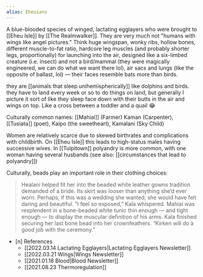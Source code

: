 ```yaml
---
alias: Eheuians
---
```


A blue-blooded species of winged, lactating egglayers who were brought to [[Eheu Isle]] by [[The Realmwalker]]. They are very much not "humans with wings like angel pictures."  Think huge wingspan, wonky ribs, hollow bones, different muscle-to-fat ratio, hardcore leg muscles (and probably shorter legs, proportionally) for launching into the air, designed like a six-limbed creature (i.e. insect) and not a bird/mammal (they were magically engineered, we can do what we want there lol), air sacs and lungs (like the opposite of ballast, lol) — their faces resemble bats more than birds. 

they are [[animals that sleep unihemispherically]] like dolphins and birds. they have to land every week or so to do things on land, but generally I picture it sort of like they sleep face down with their butts in the air and wings on top. Like a cross between a toddler and a quail 😂

Culturally common names: [[Mahiai]] (Farmer) Kaman (Carpenter), [[Tusiata]] (poet), Kaipo (the sweetheart), Kamalani (Sky Child) 

Women are relatively scarce due to skewed birthrates and complications with childbirth. On [[Eheu Isle]] this leads to high-status males having successive wives. In [[Tulpitown]] polyandry is more common, with one woman having several husbands (see also: [[circumstances that lead to polyandry]])

Culturally, beads play an important role in their clothing choices: 

> Healani helped fit her into the beaded white leather gowns tradition demanded of a bride. Its skirt was looser than anything she’d ever worn. Perhaps, if this was a wedding she wanted, she would have felt daring and beautiful. “I feel so exposed,” Kala whispered. 
> Mahiai was resplendent in a bone-beaded white tunic thin enough — and tight enough — to display the muscular definition of his arms. 
> Kala finished securing her last bone bead into her crownfeathers. “Kirken will do a good job with the ceremony.”

- [n] References
	- [[2022.03.14 Lactating Egglayers|Lactating Egglayers Newsletter]]
	- [[2022.03.21 Wings|Wings Newsletter]]
	- [[2021.01.18 Blood|Blood Newsletter]]
	- [[2021.08.23 Thermoregulation]]